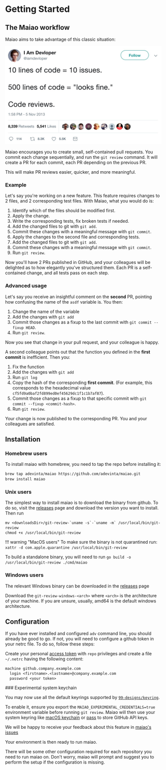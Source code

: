 # Getting Started

## The Maiao workflow

Maiao aims to take advantage of this classic situation:

![](img/code_reviews_tweet.jpeg)

Maiao encourages you to create small, self-contained pull requests. You commit each change sequentially, and run
the `git review` command. It will create a PR for each commit, each PR depending on the previous PR.

This will make PR reviews easier, quicker, and more meaningful.

### Example

Let's say you're working on a new feature. This feature requires changes to 2 files, and 2 corresponding test files.
With Maiao, what you would do is:

1. Identify which of the files should be modified first.
2. Apply the change.
3. Write the corresponding tests, fix broken tests if needed.
4. Add the changed files to git with `git add`.
5. Commit these changes with a meaningful message with `git commit`.
6. Apply the changes to the second file and corresponding tests.
4. Add the changed files to git with `git add`.
7. Commit these changes with a meaningful message with `git commit`.
8. Run `git review`.

Now you'll have 2 PRs published in GitHub, and your colleagues will be delighted as to how elegantly you've structured
them. Each PR is a self-contained change, and all tests pass on each step.

### Advanced usage

Let's say you receive an insightful comment on the **second** PR, pointing how confusing the name of the `asdf` variable
is. You then:

1. Change the name of the variable
2. Add the changes with `git add`
3. Commit those changes as a fixup to the last commit with `git commit --fixup HEAD`.
4. Run `git review`.

Now you see that change in your pull request, and your colleague is happy.

A second colleague points out that the function you defined in the **first commit** is inefficient. Then you:

1. Fix the function
2. Add the changes with `git add`
3. Run `git log`
4. Copy the hash of the corresponding **first commit**. (For example, this corresponds to the hexadecimal value
    `cf5fd9a0baf2fd899ed0ef45629dc1f1c1b7af87`).
5. Commit those changes as a fixup to that specific commit with `git commit --fixup <commit-hash>`.
6. Run `git review`.

Your change is now published to the corresponding PR. You and your colleagues are satisfied.

## Installation

### Homebrew users

To install maiao with homebrew, you need to tap the repo before installing it:

```bash
brew tap adevinta/maiao https://github.com/adevinta/maiao.git
brew install maiao
```

### Unix users

The simplest way to install maiao is to download the binary from github. To do so, visit
the [releases](https://github.com/adevinta/maiao/releases) page and download the version you want to install. Then run

```
mv <downloadsDir>/git-review-`uname -s`-`uname -m` /usr/local/bin/git-review
chmod +x /usr/local/bin/git-review
```

!!! warning "MacOS users"
To make sure the binary is not quarantined run: `xattr -d com.apple.quarantine /usr/local/bin/git-review`

To build a standalone binary, you will need to run `go build -o /usr/local/bin/git-review ./cmd/maiao`

### Windows users

The relevant Windows binary can be downloaded in the [releases](https://github.com/adevinta/maiao/releases) page

Download the `git-review-windows-<arch>` where `<arch>` is the architecture of your machine. If you are unsure, usually,
amd64 is the default windows architecture.

## Configuration

If you have ever installed and configured `adv` command line, you should already be good to go. If not, you will need to
configure a github token in your netrc file. To do so, follow these steps:

Create your personal [access token](https://github.company.example.com/settings/tokens) with `repo` privileges and
create a file `~/.netrc` having the following content:

```
machine github.company.example.com
  login <firstname>.<lastname>@company.example.com
  password <your token>
```

### Experimental system keychain

You may now use all the default keyrings supported by [`99-designs/keyring`](https://pkg.go.dev/github.com/99designs/keyring@v1.2.2#section-readme).

To enable it, ensure you export the `MAIAO_EXPERIMENTAL_CREDENTIALS=true` environment variable before running `git review`.
Maiao will then use your system keyring like [macOS keychain](https://support.apple.com/en-au/guide/keychain-access/welcome/mac) or [pass](https://www.passwordstore.org/)
to store GitHub API keys.

We will be happy to receive your feedback about this feature in [maiao's issues](https://github.com/adevinta/maiao/issues) 


Your environment is then ready to run maiao.

There will be some other configuration required for each repository you need to run maiao on. Don't worry, maiao will
prompt and suggest you to perform the setup if the configuration is missing.

